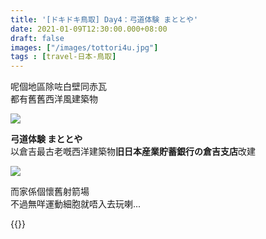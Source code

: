 ```yaml
---
title: '[ドキドキ鳥取] Day4：弓道体験 まととや'
date: 2021-01-09T12:30:00.000+08:00
draft: false
images: ["/images/tottori4u.jpg"]
tags : [travel-日本-鳥取]
---
```


呢個地區除咗白壁同赤瓦  
都有舊舊西洋風建築物  

![](/images/tottori4u1.jpg)

**弓道体験 まととや**  
以倉吉最古老嘅西洋建築物**旧日本産業貯蓄銀行の倉吉支店**改建  

![](/images/tottori4u2.jpg)

而家係個懷舊射箭場    
不過無咩運動細胞就唔入去玩喇...

{{<tottori>}}  
